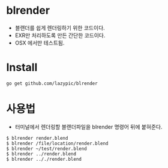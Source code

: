 # blrender
- 블랜더를 쉽게 렌더링하기 위한 코드이다.
- EXR만 처리하도록 만든 간단한 코드이다.
- OSX 에서만 테스트됨.

# Install
```
go get github.com/lazypic/blrender
```

# 사용법
- 터미널에서 렌더링할 블랜더파일을 blrender 명령어 뒤에 붙혀준다.

```
$ blrender render.blend
$ blrender /file/location/render.blend
$ blrender ~/test/render.blend
$ blrender ../render.blend
$ blrender .././render.blend
```
